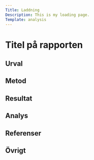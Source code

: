 ```yaml
---
Title: Laddning
Description: This is my loading page.
Template: analysis
---
```


Titel på rapporten
=======================



Urval
-----------------------



Metod
-----------------------





Resultat
-----------------------



Analys
-----------------------



Referenser
-----------------------



Övrigt
-----------------------



